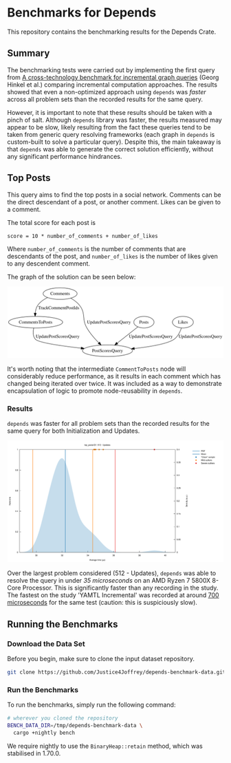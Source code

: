 # Benchmarks for Depends

This repository contains the benchmarking results for the Depends Crate.

## Summary

The benchmarking tests were carried out by implementing the first query from
[A cross-technology benchmark for incremental graph queries](https://link.springer.com/article/10.1007/s10270-021-00927-5)
(Georg Hinkel et al.) comparing incremental computation approaches. The results showed that even a non-optimized
approach using `depends` was _faster_ across all problem sets than the recorded results for the same query.

However, it is important to note that these results should be taken with a pinch of salt. Although `depends` library
was faster, the results measured may appear to be slow, likely resulting from the fact these queries tend to be taken
from generic query resolving frameworks (each graph in `depends` is custom-built to solve a particular query). Despite
this, the main takeaway is that `depends` was able to generate the correct solution efficiently, without any significant
performance hindrances.

## Top Posts

This query aims to find the top posts in a social network. Comments can be the direct descendant of a post, or another
comment. Likes can be given to a comment.

The total score for each post is

```
score = 10 * number_of_comments + number_of_likes
```

Where `number_of_comments` is the number of comments that are descendants of the post, and `number_of_likes` is the
number of likes given to any descendent comment.

The graph of the solution can be seen below:

![Alt text](./assets/top_posts.svg)

It's worth noting that the intermediate `CommentToPosts` node will considerably reduce performance, as it results in
each comment which has changed being iterated over twice. It was included as a way to demonstrate encapsulation of
logic to promote node-reusability in `depends`.

### Results

`depends` was faster for all problem sets than the recorded results for the same query for both Initialization and
Updates.

![Alt text](./assets/top_posts_512_update.svg)

Over the largest problem considered (512 - Updates), `depends` was able to resolve the query in under _35 microseconds_
on
an AMD Ryzen 7 5800X 8-Core Processor. This is significantly faster than any recording in the study. The fastest on the
study 'YAMTL Incremental' was recorded at
around [700 microseconds](https://link.springer.com/article/10.1007/s10270-021-00927-5/figures/12)
for the same test (caution: this is suspiciously slow).

## Running the Benchmarks

### Download the Data Set

Before you begin, make sure to clone the input dataset repository.

```sh
git clone https://github.com/Justice4Joffrey/depends-benchmark-data.git /tmp/depends-benchmark-data
```

### Run the Benchmarks

To run the benchmarks, simply run the following command:

```sh
# wherever you cloned the repository
BENCH_DATA_DIR=/tmp/depends-benchmark-data \
  cargo +nightly bench
```

We require nightly to use the `BinaryHeap::retain` method, which was stabilised in 1.70.0.

